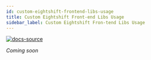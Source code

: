 ```yaml
---
id: custom-eightshift-frontend-libs-usage
title: Custom Eightshift Front-end Libs Usage
sidebar_label: Custom Eightshift Fron-tend Libs Usage
---
```


[![docs-source](https://img.shields.io/badge/source-eigthshift--frontend--libs-yellow?style=for-the-badge&logo=javascript&labelColor=2a2a2a)](https://github.com/infinum/eightshift-frontend-libs/tree/develop/blocks/init/src/blocks/)

*Coming soon*
